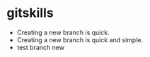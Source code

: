 # gitskills
- Creating a new branch is quick.
- Creating a new branch is quick and simple.
- test branch new
